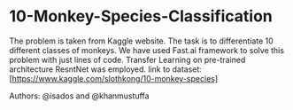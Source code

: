 # 10-Monkey-Species-Classification
The problem is taken from Kaggle website. 
The task is to differentiate 10 different classes of monkeys. 
We have used Fast.ai framework to solve this problem with just lines of code.
Transfer Learning on pre-trained architecture ResntNet was employed.
link to dataset: [https://www.kaggle.com/slothkong/10-monkey-species]

Authors: @isados and @khanmustuffa

